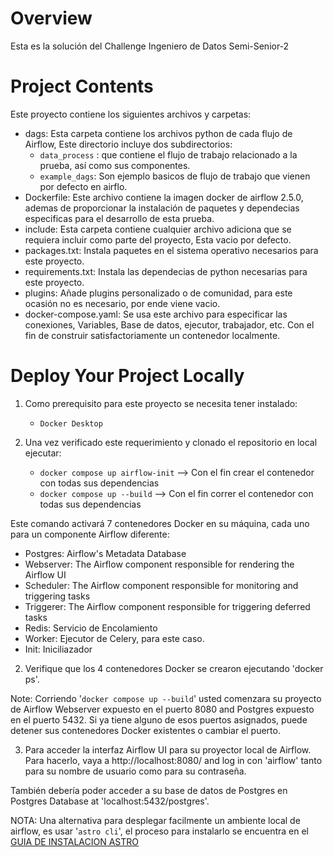 Overview
========

Esta es la solución del Challenge Ingeniero de Datos Semi-Senior-2

Project Contents
================

Este proyecto contiene los siguientes archivos y carpetas:

- dags: Esta carpeta contiene los archivos python de cada flujo de Airflow, Este directorio incluye dos subdirectorios:
    - `data_process` : que contiene el flujo de trabajo relacionado a la prueba, así como sus componentes. 
    - `example_dags`: Son ejemplo basicos de flujo de trabajo que vienen por defecto en airflo.
- Dockerfile: Este archivo contiene la imagen docker de airflow 2.5.0, ademas de proporcionar la instalación de paquetes y dependecias especificas para el desarrollo de  esta prueba.
- include: Esta carpeta contiene cualquier archivo adiciona que se requiera incluir como parte del proyecto, Esta vacio por defecto.
- packages.txt: Instala paquetes en el sistema operativo necesarios para este proyecto.
- requirements.txt: Instala las dependecias de python necesarias para este proyecto.
- plugins: Añade plugins personalizado o de comunidad, para este ocasión no es necesario, por ende viene vacio.
- docker-compose.yaml: Se usa este archivo para especificar las conexiones, Variables, Base de datos, ejecutor, trabajador, etc. Con el fin de construir satisfactoriamente un contenedor localmente.

Deploy Your Project Locally
===========================

1. Como prerequisito para este proyecto se necesita tener instalado:
    - `Docker Desktop`

2. Una vez verificado este requerimiento y clonado el repositorio en local ejecutar:
    - `docker compose up airflow-init` --> Con el fin crear el contenedor con todas sus dependencias 
    - `docker compose up --build` --> Con el fin correr el contenedor con todas sus dependencias 

Este comando activará 7 contenedores Docker en su máquina, cada uno para un componente Airflow diferente:

- Postgres: Airflow's Metadata Database
- Webserver: The Airflow component responsible for rendering the Airflow UI
- Scheduler: The Airflow component responsible for monitoring and triggering tasks
- Triggerer: The Airflow component responsible for triggering deferred tasks
- Redis: Servicio de Encolamiento
- Worker: Ejecutor de Celery, para este caso.
- Init: Iniciliazador 

2. Verifique que los 4 contenedores Docker se crearon ejecutando 'docker ps'.

Note: Corriendo '`docker compose up --build`' usted comenzara su proyecto de Airflow Webserver expuesto en el puerto 8080 and Postgres expuesto en el puerto 5432. Si ya tiene alguno de esos puertos asignados, puede detener sus contenedores Docker existentes o cambiar el puerto.

3. Para acceder la interfaz Airflow UI para su proyector local de Airflow. Para hacerlo, vaya a http://localhost:8080/ and log in con 'airflow' tanto para su nombre de usuario como para su contraseña.

También debería poder acceder a su base de datos de Postgres en Postgres Database at 'localhost:5432/postgres'.

NOTA: Una alternativa para desplegar facilmente un ambiente local de airflow, es usar '`astro cli`', el proceso para instalarlo se encuentra en el [GUIA DE INSTALACION ASTRO](https://docs.astronomer.io/astro/cli/install-cli)

